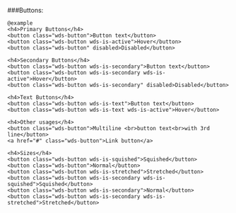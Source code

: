 ###Buttons:

	@example
	<h4>Primary Buttons</h4>
	<button class="wds-button">Button text</button>
	<button class="wds-button wds-is-active">Hover</button>
	<button class="wds-button" disabled>Disabled</button>

	<h4>Secondary Buttons</h4>
	<button class="wds-button wds-is-secondary">Button text</button>
	<button class="wds-button wds-is-secondary wds-is-active">Hover</button>
	<button class="wds-button wds-is-secondary" disabled>Disabled</button>
	
	<h4>Text Buttons</h4>
	<button class="wds-button wds-is-text">Button text</button>
	<button class="wds-button wds-is-text wds-is-active">Hover</button>

	<h4>Other usages</h4>
	<button class="wds-button">Multiline <br>button text<br>with 3rd line</button>
	<a href="#" class="wds-button">Link button</a>

	<h4>Sizes</h4>
	<button class="wds-button wds-is-squished">Squished</button>
	<button class="wds-button">Normal</button>
	<button class="wds-button wds-is-stretched">Stretched</button>
	<button class="wds-button wds-is-secondary wds-is-squished">Squished</button>
	<button class="wds-button wds-is-secondary">Normal</button>
	<button class="wds-button wds-is-secondary wds-is-stretched">Stretched</button>

